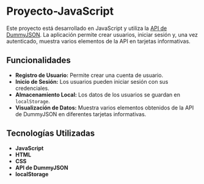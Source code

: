 # Proyecto-JavaScript
Este proyecto está desarrollado en JavaScript y utiliza la [API de DummyJSON](https://dummyjson.com/). La aplicación permite crear usuarios, iniciar sesión y, una vez autenticado, muestra varios elementos de la API en tarjetas informativas.
## Funcionalidades
- **Registro de Usuario:** Permite crear una cuenta de usuario.
- **Inicio de Sesión:** Los usuarios pueden iniciar sesión con sus credenciales.
- **Almacenamiento Local:** Los datos de los usuarios se guardan en `localStorage`.
- **Visualización de Datos:** Muestra varios elementos obtenidos de la API de DummyJSON en diferentes tarjetas informativas.
## Tecnologías Utilizadas
- **JavaScript**
- **HTML**
- **CSS**
- **API de DummyJSON**
- **localStorage**
